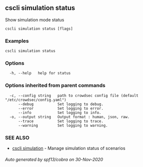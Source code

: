 ## cscli simulation status

Show simulation mode status

```
cscli simulation status [flags]
```

### Examples

```
cscli simulation status
```

### Options

```
  -h, --help   help for status
```

### Options inherited from parent commands

```
  -c, --config string   path to crowdsec config file (default "/etc/crowdsec/config.yaml")
      --debug           Set logging to debug.
      --error           Set logging to error.
      --info            Set logging to info.
  -o, --output string   Output format : human, json, raw.
      --trace           Set logging to trace.
      --warning         Set logging to warning.
```

### SEE ALSO

* [cscli simulation](cscli_simulation.md)	 - Manage simulation status of scenarios

###### Auto generated by spf13/cobra on 30-Nov-2020
